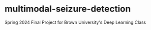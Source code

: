 # multimodal-seizure-detection
Spring 2024 Final Project for Brown University's Deep Learning Class

